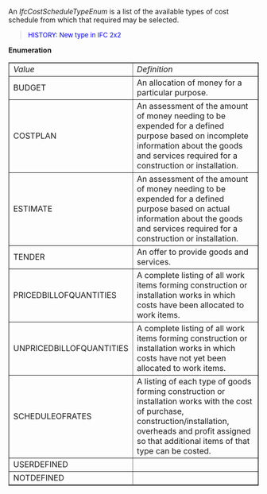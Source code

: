 An _IfcCostScheduleTypeEnum_ is a list of the available types of cost schedule from which that required may be selected.

> <font color="#0000FF" size="-1">HISTORY: New type in IFC
		2x2</font>

**Enumeration**

<table border="1"> 
		<tr> 
		  <td><i>Value</i></td> 
		  <td><i>Definition</i></td> 
		</tr> 
		<tr> 
		  <td>BUDGET</td> 
		  <td>An allocation of money for a particular purpose.</td> 
		</tr> 
		<tr> 
		  <td>COSTPLAN</td> 
		  <td>An assessment of the amount of money needing to be expended for a
			 defined purpose based on incomplete information about the goods and services
			 required for a construction or installation.</td> 
		</tr> 
		<tr> 
		  <td>ESTIMATE</td> 
		  <td>An assessment of the amount of money needing to be expended for a
			 defined purpose based on actual information about the goods and services
			 required for a construction or installation.</td> 
		</tr> 
		<tr> 
		  <td>TENDER</td> 
		  <td>An offer to provide goods and services.</td> 
		</tr> 
		<tr> 
		  <td>PRICEDBILLOFQUANTITIES</td> 
		  <td>A complete listing of all work items forming construction or
			 installation works in which costs have been allocated to work items.</td> 
		</tr> 
		<tr> 
		  <td>UNPRICEDBILLOFQUANTITIES</td> 
		  <td>A complete listing of all work items forming construction or
			 installation works in which costs have not yet been allocated to work
			 items.</td> 
		</tr> 
		<tr> 
		  <td>SCHEDULEOFRATES</td> 
		  <td>A listing of each type of goods forming construction or
			 installation works with the cost of purchase, construction/installation,
			 overheads and profit assigned so that additional items of that type can be
			 costed.</td> 
		</tr> 
		<tr> 
		  <td>USERDEFINED</td> 
		  <td></td> 
		</tr> 
		<tr> 
		  <td>NOTDEFINED</td> 
		  <td></td> 
		</tr> 
	 </table>